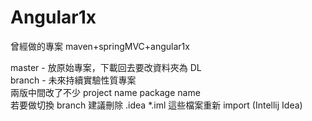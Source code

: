 # Angular1x

曾經做的專案 maven+springMVC+angular1x

master - 放原始專案，下載回去要改資料夾為 DL  
branch - 未來持續實驗性質專案  
兩版中間改了不少 project name package name  
若要做切換 branch 建議刪除 .idea *.iml 這些檔案重新 import (Intellij Idea)  
